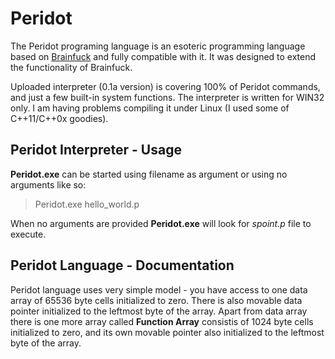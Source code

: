 Peridot
=======

The Peridot programing language is an esoteric programming language based on [Brainfuck](http://en.wikipedia.org/wiki/Brainfuck) and fully compatible with it.
It was designed to extend the functionality of Brainfuck.

Uploaded interpreter (0.1a version) is covering 100% of Peridot commands, and just a few built-in system functions. The interpreter is written for WIN32 only. I am having problems compiling it under Linux (I used some of C++11/C++0x goodies).

Peridot Interpreter - Usage
---------------------------

**Peridot.exe** can be started using filename as argument or using no arguments like so:

> Peridot.exe hello_world.p

When no arguments are provided **Peridot.exe** will look for *spoint.p* file to execute.

Peridot Language - Documentation
--------------------------------

Peridot language uses very simple model - you have access to one data array of 65536 byte cells initialized to zero. There is also movable data pointer initialized to the leftmost byte of the array.
Apart from data array there is one more array called **Function Array** consistis of 1024 byte cells initialized to zero, and its own movable pointer also initialized to the leftmost byte of the array.
